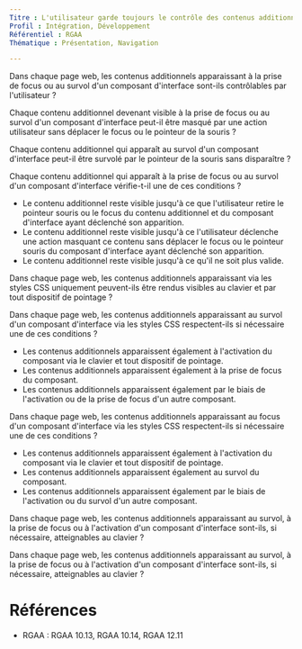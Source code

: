 ```yaml
---
Titre : L'utilisateur garde toujours le contrôle des contenus additionnels quelle que soit son dispositif de navigation.
Profil : Intégration, Développement
Référentiel : RGAA
Thématique : Présentation, Navigation

---
```


Dans chaque page web, les contenus additionnels apparaissant à la prise de focus ou au survol d'un composant d'interface sont-ils contrôlables par l'utilisateur ?

Chaque contenu additionnel devenant visible à la prise de focus ou au survol d'un composant d'interface peut-il être masqué par une action utilisateur sans déplacer le focus ou le pointeur de la souris ?

Chaque contenu additionnel qui apparaît au survol d'un composant d'interface peut-il être survolé par le pointeur de la souris sans disparaître ?

Chaque contenu additionnel qui apparaît à la prise de focus ou au survol d'un composant d'interface vérifie-t-il une de ces conditions ?
* Le contenu additionnel reste visible jusqu'à ce que l'utilisateur retire le pointeur souris ou le focus du contenu additionnel et du composant d'interface ayant déclenché son apparition.
* Le contenu additionnel reste visible jusqu'à ce l'utilisateur déclenche une action masquant ce contenu sans déplacer le focus ou le pointeur souris du composant d'interface ayant déclenché son apparition.
* Le contenu additionnel reste visible jusqu'à ce qu'il ne soit plus valide.


Dans chaque page web, les contenus additionnels apparaissant via les styles CSS uniquement peuvent-ils être rendus visibles au clavier et par tout dispositif de pointage ?

Dans chaque page web, les contenus additionnels apparaissant au survol d'un composant d'interface via les styles CSS respectent-ils si nécessaire une de ces conditions ?
* Les contenus additionnels apparaissent également à l'activation du composant via le clavier et tout dispositif de pointage.
* Les contenus additionnels apparaissent également à la prise de focus du composant.
* Les contenus additionnels apparaissent également par le biais de l'activation ou de la prise de focus d'un autre composant.

Dans chaque page web, les contenus additionnels apparaissant au focus d'un composant d'interface via les styles CSS respectent-ils si nécessaire une de ces conditions ?
* Les contenus additionnels apparaissent également à l'activation du composant via le clavier et tout dispositif de pointage.
* Les contenus additionnels apparaissent également au survol du composant.
* Les contenus additionnels apparaissent également par le biais de l'activation ou du survol d'un autre composant.


Dans chaque page web, les contenus additionnels apparaissant au survol, à la prise de focus ou à l'activation d'un composant d'interface sont-ils, si nécessaire, atteignables au clavier ?

Dans chaque page web, les contenus additionnels apparaissant au survol, à la prise de focus ou à l'activation d'un composant d'interface sont-ils, si nécessaire, atteignables au clavier ?



# Références

*   RGAA : RGAA 10.13, RGAA 10.14, RGAA 12.11
